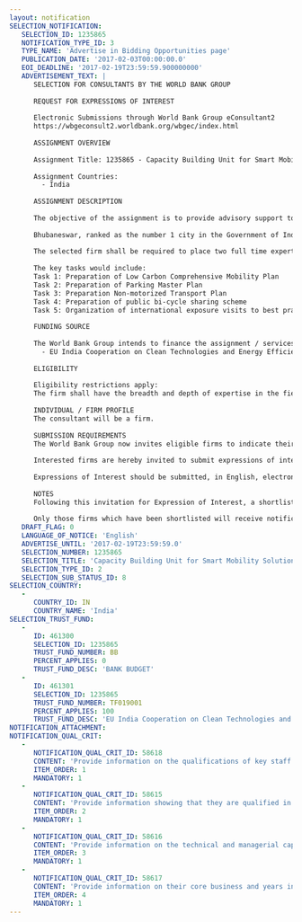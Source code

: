 ```yaml
---
layout: notification
SELECTION_NOTIFICATION: 
   SELECTION_ID: 1235865
   NOTIFICATION_TYPE_ID: 3
   TYPE_NAME: 'Advertise in Bidding Opportunities page'
   PUBLICATION_DATE: '2017-02-03T00:00:00.0'
   EOI_DEADLINE: '2017-02-19T23:59:59.900000000'
   ADVERTISEMENT_TEXT: |
      SELECTION FOR CONSULTANTS BY THE WORLD BANK GROUP
      
      REQUEST FOR EXPRESSIONS OF INTEREST
      
      Electronic Submissions through World Bank Group eConsultant2
      https://wbgeconsult2.worldbank.org/wbgec/index.html
      
      ASSIGNMENT OVERVIEW
      
      Assignment Title: 1235865 - Capacity Building Unit for Smart Mobility Solutions in Bhubaneswar
      
      Assignment Countries:
        - India
      
      ASSIGNMENT DESCRIPTION
      
      The objective of the assignment is to provide advisory support to improve mobility conditions in Bhubaneswar. 
      
      Bhubaneswar, ranked as the number 1 city in the Government of India Smart Cities Challenge, in its Smart City Proposal has identified mobility as big challenge for city's future development. The city also aspires to become a transit oriented city with a compact urban form that promotes active, connected and sustainable mobility choices. Thus various projects have been identified, which are more clean and green, to change the face of mobility conditions of Bhubaneswar. These initiatives are new in terms of both the concept and project experience. Therefore, there is a need for creating a specialized team within the Bhubaneswar Smart City Corporation as well as BDA and BMC. This team shall comprise of seasoned professionals, specifically in the field of conceptualizing and designing eco-smart urban transportation solutions.
      
      The selected firm shall be required to place two full time experts in Bhubaneswar for two years; a) Urban Transport expert and b) Financial expert. Both the experts need to be highly qualified and experts in their respective fields. In addition, a Senior International Urban Transport Expert needs to be mobilized in an advisory capacity to the two member on-the-ground team. 
      
      The key tasks would include:
      Task 1: Preparation of Low Carbon Comprehensive Mobility Plan
      Task 2: Preparation of Parking Master Plan
      Task 3: Preparation Non-motorized Transport Plan
      Task 4: Preparation of public bi-cycle sharing scheme
      Task 5: Organization of international exposure visits to best practice cities 
      
      FUNDING SOURCE
      
      The World Bank Group intends to finance the assignment / services described below under the following:
        - EU India Cooperation on Clean Technologies and Energy Efficiencies for Eco-Cities Trust Fund
      
      ELIGIBILITY
      
      Eligibility restrictions apply:
      The firm shall have the breadth and depth of expertise in the field of advisory for urban transport planning, design and implementation. The focus shall be on the quality of the team proposed for the assignment. The experts, to be based in Bhubaneswar for two years, need to be qualified from premier institutes and need to have in-depth exposure to urban transport planning. In addition, the Senior International Expert needs to have in-depth experience of urban transport design in Indian environment, with exposure to other emerging markets. 
      
      INDIVIDUAL / FIRM PROFILE
      The consultant will be a firm. 
      
      SUBMISSION REQUIREMENTS
      The World Bank Group now invites eligible firms to indicate their interest in providing the services.  Interested firms must provide information indicating that they are qualified to perform the services (brochures, description of similar assignments, experience in similar conditions, availability of appropriate skills among staff, etc. for firms; CV and cover letter for individuals).  Please note that the total size of all attachments should be less than 5MB.  Consultants may associate to enhance their qualifications.
      
      Interested firms are hereby invited to submit expressions of interest.
      
      Expressions of Interest should be submitted, in English, electronically through World Bank Group eConsultant2 (https://wbgeconsult2.worldbank.org/wbgec/index.html)
      
      NOTES
      Following this invitation for Expression of Interest, a shortlist of qualified firms will be formally invited to submit proposals. Shortlisting and selection will be subject to the availability of funding.
      
      Only those firms which have been shortlisted will receive notification. No debrief will be provided to firms which have not been shortlisted.
   DRAFT_FLAG: 0
   LANGUAGE_OF_NOTICE: 'English'
   ADVERTISE_UNTIL: '2017-02-19T23:59:59.0'
   SELECTION_NUMBER: 1235865
   SELECTION_TITLE: 'Capacity Building Unit for Smart Mobility Solutions in Bhubaneswar'
   SELECTION_TYPE_ID: 2
   SELECTION_SUB_STATUS_ID: 8
SELECTION_COUNTRY: 
   - 
      COUNTRY_ID: IN
      COUNTRY_NAME: 'India'
SELECTION_TRUST_FUND: 
   - 
      ID: 461300
      SELECTION_ID: 1235865
      TRUST_FUND_NUMBER: BB
      PERCENT_APPLIES: 0
      TRUST_FUND_DESC: 'BANK BUDGET'
   - 
      ID: 461301
      SELECTION_ID: 1235865
      TRUST_FUND_NUMBER: TF019001
      PERCENT_APPLIES: 100
      TRUST_FUND_DESC: 'EU India Cooperation on Clean Technologies and Energy Effeciencies for Eco-Cities Trust Fund'
NOTIFICATION_ATTACHMENT: 
NOTIFICATION_QUAL_CRIT: 
   - 
      NOTIFICATION_QUAL_CRIT_ID: 58618
      CONTENT: 'Provide information on the qualifications of key staff.'
      ITEM_ORDER: 1
      MANDATORY: 1
   - 
      NOTIFICATION_QUAL_CRIT_ID: 58615
      CONTENT: 'Provide information showing that they are qualified in the field of the assignment.'
      ITEM_ORDER: 2
      MANDATORY: 1
   - 
      NOTIFICATION_QUAL_CRIT_ID: 58616
      CONTENT: 'Provide information on the technical and managerial capabilities of the firm.'
      ITEM_ORDER: 3
      MANDATORY: 1
   - 
      NOTIFICATION_QUAL_CRIT_ID: 58617
      CONTENT: 'Provide information on their core business and years in business.'
      ITEM_ORDER: 4
      MANDATORY: 1
---
```

